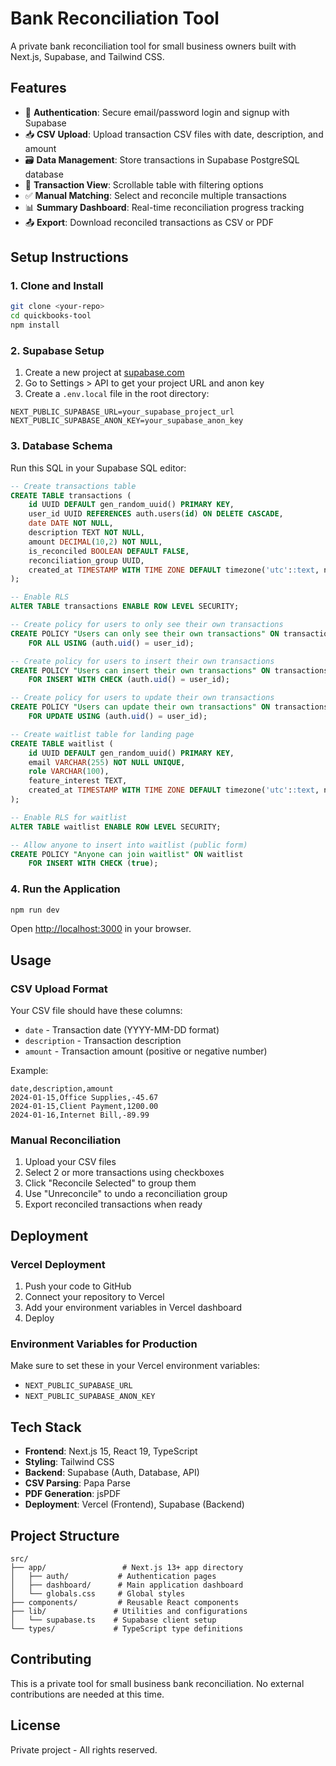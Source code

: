 # Bank Reconciliation Tool

A private bank reconciliation tool for small business owners built with Next.js, Supabase, and Tailwind CSS.

## Features

- 🔐 **Authentication**: Secure email/password login and signup with Supabase
- 📥 **CSV Upload**: Upload transaction CSV files with date, description, and amount
- 🗃️ **Data Management**: Store transactions in Supabase PostgreSQL database
- 📄 **Transaction View**: Scrollable table with filtering options
- ✅ **Manual Matching**: Select and reconcile multiple transactions
- 📊 **Summary Dashboard**: Real-time reconciliation progress tracking
- 📤 **Export**: Download reconciled transactions as CSV or PDF

## Setup Instructions

### 1. Clone and Install

```bash
git clone <your-repo>
cd quickbooks-tool
npm install
```

### 2. Supabase Setup

1. Create a new project at [supabase.com](https://supabase.com)
2. Go to Settings > API to get your project URL and anon key
3. Create a `.env.local` file in the root directory:

```env
NEXT_PUBLIC_SUPABASE_URL=your_supabase_project_url
NEXT_PUBLIC_SUPABASE_ANON_KEY=your_supabase_anon_key
```

### 3. Database Schema

Run this SQL in your Supabase SQL editor:

```sql
-- Create transactions table
CREATE TABLE transactions (
    id UUID DEFAULT gen_random_uuid() PRIMARY KEY,
    user_id UUID REFERENCES auth.users(id) ON DELETE CASCADE,
    date DATE NOT NULL,
    description TEXT NOT NULL,
    amount DECIMAL(10,2) NOT NULL,
    is_reconciled BOOLEAN DEFAULT FALSE,
    reconciliation_group UUID,
    created_at TIMESTAMP WITH TIME ZONE DEFAULT timezone('utc'::text, now())
);

-- Enable RLS
ALTER TABLE transactions ENABLE ROW LEVEL SECURITY;

-- Create policy for users to only see their own transactions
CREATE POLICY "Users can only see their own transactions" ON transactions
    FOR ALL USING (auth.uid() = user_id);

-- Create policy for users to insert their own transactions
CREATE POLICY "Users can insert their own transactions" ON transactions
    FOR INSERT WITH CHECK (auth.uid() = user_id);

-- Create policy for users to update their own transactions
CREATE POLICY "Users can update their own transactions" ON transactions
    FOR UPDATE USING (auth.uid() = user_id);

-- Create waitlist table for landing page
CREATE TABLE waitlist (
    id UUID DEFAULT gen_random_uuid() PRIMARY KEY,
    email VARCHAR(255) NOT NULL UNIQUE,
    role VARCHAR(100),
    feature_interest TEXT,
    created_at TIMESTAMP WITH TIME ZONE DEFAULT timezone('utc'::text, now())
);

-- Enable RLS for waitlist
ALTER TABLE waitlist ENABLE ROW LEVEL SECURITY;

-- Allow anyone to insert into waitlist (public form)
CREATE POLICY "Anyone can join waitlist" ON waitlist
    FOR INSERT WITH CHECK (true);
```

### 4. Run the Application

```bash
npm run dev
```

Open [http://localhost:3000](http://localhost:3000) in your browser.

## Usage

### CSV Upload Format

Your CSV file should have these columns:
- `date` - Transaction date (YYYY-MM-DD format)
- `description` - Transaction description
- `amount` - Transaction amount (positive or negative number)

Example:
```csv
date,description,amount
2024-01-15,Office Supplies,-45.67
2024-01-15,Client Payment,1200.00
2024-01-16,Internet Bill,-89.99
```

### Manual Reconciliation

1. Upload your CSV files
2. Select 2 or more transactions using checkboxes
3. Click "Reconcile Selected" to group them
4. Use "Unreconcile" to undo a reconciliation group
5. Export reconciled transactions when ready

## Deployment

### Vercel Deployment

1. Push your code to GitHub
2. Connect your repository to Vercel
3. Add your environment variables in Vercel dashboard
4. Deploy

### Environment Variables for Production

Make sure to set these in your Vercel environment variables:
- `NEXT_PUBLIC_SUPABASE_URL`
- `NEXT_PUBLIC_SUPABASE_ANON_KEY`

## Tech Stack

- **Frontend**: Next.js 15, React 19, TypeScript
- **Styling**: Tailwind CSS
- **Backend**: Supabase (Auth, Database, API)
- **CSV Parsing**: Papa Parse
- **PDF Generation**: jsPDF
- **Deployment**: Vercel (Frontend), Supabase (Backend)

## Project Structure

```
src/
├── app/                 # Next.js 13+ app directory
│   ├── auth/           # Authentication pages
│   ├── dashboard/      # Main application dashboard
│   └── globals.css     # Global styles
├── components/         # Reusable React components
├── lib/               # Utilities and configurations
│   └── supabase.ts    # Supabase client setup
└── types/             # TypeScript type definitions
```

## Contributing

This is a private tool for small business bank reconciliation. No external contributions are needed at this time.

## License

Private project - All rights reserved. 